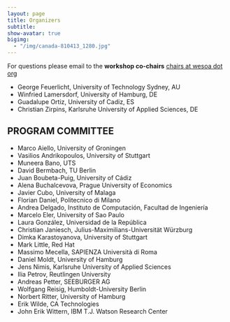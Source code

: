 ```yaml
---
layout: page
title: Organizers
subtitle:
show-avatar: true
bigimg:
  - "/img/canada-810413_1280.jpg"
---
```


For questions please email to the **workshop co-chairs** [chairs at wesoa dot org](mailto:chairs[at]wesoa.org)

- George Feuerlicht, University of Technology Sydney, AU
- Winfried Lamersdorf, University of Hamburg, DE
- Guadalupe Ortiz, University of Cadiz, ES
- Christian Zirpins, Karlsruhe University of Applied Sciences, DE

## PROGRAM COMMITTEE

- Marco Aiello, University of Groningen
- Vasilios Andrikopoulos, University of Stuttgart
- Muneera Bano, UTS
- David Bermbach, TU Berlin
- Juan Boubeta-Puig, University of Cádiz
- Alena Buchalcevova, Prague University of Economics
- Javier Cubo, University of Malaga
- Florian Daniel, Politecnico di Milano
- Andrea Delgado, Instituto de Computación, Facultad de Ingeniería
- Marcelo Eler, University of Sao Paulo
- Laura González, Universidad de la República
- Christian Janiesch, Julius-Maximilians-Universität Würzburg
- Dimka Karastoyanova, University of Stuttgart
- Mark Little, Red Hat
- Massimo Mecella, SAPIENZA Università di Roma
- Daniel Moldt, University of Hamburg
- Jens Nimis, Karlsruhe University of Applied Sciences
- Ilia Petrov, Reutlingen University
- Andreas Petter, SEEBURGER AG
- Wolfgang Reisig, Humboldt-University Berlin
- Norbert Ritter, University of Hamburg
- Erik Wilde, CA Technologies
- John Erik Wittern, IBM T.J. Watson Research Center